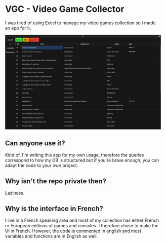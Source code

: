 # VGC - Video Game Collector
I was tired of using Excel to manage my video games collection so I made an app for it.

![screenshot](media/screenshots/screenshot.png)

## Can anyone use it?
Kind of. I'm writing this app for my own usage, therefore the queries correspond to how my DB is structured but if you're brave enough, you can adapt the code to your own project.

## Why isn't the repo private then?
Laziness.

## Why is the interface in French?
I live in a French speaking area and most of my collection has either French or European editions of games and consoles. I therefore chose to make the UI in French. However, the code is commented in english and most variables and functions are in English as well.
